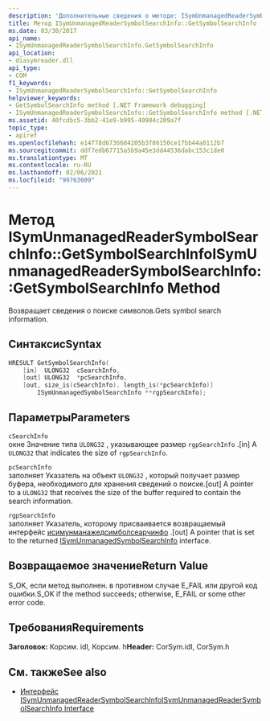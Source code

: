 ```yaml
---
description: 'Дополнительные сведения о методе: ISymUnmanagedReaderSymbolSearchInfo:: Жетсимболсеарчинфо'
title: Метод ISymUnmanagedReaderSymbolSearchInfo::GetSymbolSearchInfo
ms.date: 03/30/2017
api_name:
- ISymUnmanagedReaderSymbolSearchInfo.GetSymbolSearchInfo
api_location:
- diasymreader.dll
api_type:
- COM
f1_keywords:
- ISymUnmanagedReaderSymbolSearchInfo::GetSymbolSearchInfo
helpviewer_keywords:
- GetSymbolSearchInfo method [.NET Framework debugging]
- ISymUnmanagedReaderSymbolSearchInfo::GetSymbolSearchInfo method [.NET Framework debugging]
ms.assetid: 40fcdbc5-3bb2-41e9-b995-40984c209a7f
topic_type:
- apiref
ms.openlocfilehash: e14f78d6736684205b3f86150ce1fbb44a8112b7
ms.sourcegitcommit: ddf7edb67715a5b9a45e3dd44536dabc153c1de0
ms.translationtype: MT
ms.contentlocale: ru-RU
ms.lasthandoff: 02/06/2021
ms.locfileid: "99763609"
---
```

# <a name="isymunmanagedreadersymbolsearchinfogetsymbolsearchinfo-method"></a><span data-ttu-id="6e2dc-103">Метод ISymUnmanagedReaderSymbolSearchInfo::GetSymbolSearchInfo</span><span class="sxs-lookup"><span data-stu-id="6e2dc-103">ISymUnmanagedReaderSymbolSearchInfo::GetSymbolSearchInfo Method</span></span>

<span data-ttu-id="6e2dc-104">Возвращает сведения о поиске символов.</span><span class="sxs-lookup"><span data-stu-id="6e2dc-104">Gets symbol search information.</span></span>  
  
## <a name="syntax"></a><span data-ttu-id="6e2dc-105">Синтаксис</span><span class="sxs-lookup"><span data-stu-id="6e2dc-105">Syntax</span></span>  
  
```cpp  
HRESULT GetSymbolSearchInfo(  
    [in]  ULONG32  cSearchInfo,  
    [out] ULONG32  *pcSearchInfo,  
    [out, size_is(cSearchInfo), length_is(*pcSearchInfo)]  
        ISymUnmanagedSymbolSearchInfo **rgpSearchInfo);  
```  
  
## <a name="parameters"></a><span data-ttu-id="6e2dc-106">Параметры</span><span class="sxs-lookup"><span data-stu-id="6e2dc-106">Parameters</span></span>  

 `cSearchInfo`  
 <span data-ttu-id="6e2dc-107">окне Значение типа `ULONG32` , указывающее размер `rgpSearchInfo` .</span><span class="sxs-lookup"><span data-stu-id="6e2dc-107">[in] A `ULONG32` that indicates the size of `rgpSearchInfo`.</span></span>  
  
 `pcSearchInfo`  
 <span data-ttu-id="6e2dc-108">заполняет Указатель на объект `ULONG32` , который получает размер буфера, необходимого для хранения сведений о поиске.</span><span class="sxs-lookup"><span data-stu-id="6e2dc-108">[out] A pointer to a `ULONG32` that receives the size of the buffer required to contain the search information.</span></span>  
  
 `rgpSearchInfo`  
 <span data-ttu-id="6e2dc-109">заполняет Указатель, которому присваивается возвращаемый интерфейс [исимунманажедсимболсеарчинфо](isymunmanagedsymbolsearchinfo-interface.md) .</span><span class="sxs-lookup"><span data-stu-id="6e2dc-109">[out] A pointer that is set to the returned [ISymUnmanagedSymbolSearchInfo](isymunmanagedsymbolsearchinfo-interface.md) interface.</span></span>  
  
## <a name="return-value"></a><span data-ttu-id="6e2dc-110">Возвращаемое значение</span><span class="sxs-lookup"><span data-stu-id="6e2dc-110">Return Value</span></span>  

 <span data-ttu-id="6e2dc-111">S_OK, если метод выполнен. в противном случае E_FAIL или другой код ошибки.</span><span class="sxs-lookup"><span data-stu-id="6e2dc-111">S_OK if the method succeeds; otherwise, E_FAIL or some other error code.</span></span>  
  
## <a name="requirements"></a><span data-ttu-id="6e2dc-112">Требования</span><span class="sxs-lookup"><span data-stu-id="6e2dc-112">Requirements</span></span>  

 <span data-ttu-id="6e2dc-113">**Заголовок:** Корсим. idl, Корсим. h</span><span class="sxs-lookup"><span data-stu-id="6e2dc-113">**Header:** CorSym.idl, CorSym.h</span></span>  
  
## <a name="see-also"></a><span data-ttu-id="6e2dc-114">См. также</span><span class="sxs-lookup"><span data-stu-id="6e2dc-114">See also</span></span>

- [<span data-ttu-id="6e2dc-115">Интерфейс ISymUnmanagedReaderSymbolSearchInfo</span><span class="sxs-lookup"><span data-stu-id="6e2dc-115">ISymUnmanagedReaderSymbolSearchInfo Interface</span></span>](isymunmanagedreadersymbolsearchinfo-interface.md)
